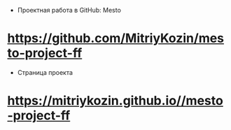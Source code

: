 * Проектная работа в GitHub: Mesto
# https://github.com/MitriyKozin/mesto-project-ff
* Страница проекта
# https://mitriykozin.github.io//mesto-project-ff
